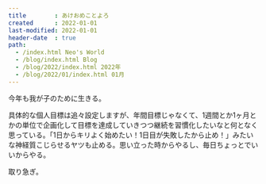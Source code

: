 ```yaml
---
title        : あけおめことよろ
created      : 2022-01-01
last-modified: 2022-01-01
header-date  : true
path:
  - /index.html Neo's World
  - /blog/index.html Blog
  - /blog/2022/index.html 2022年
  - /blog/2022/01/index.html 01月
---
```


今年も我が子のために生きる。

具体的な個人目標は追々設定しますが、年間目標じゃなくて、1週間とか1ヶ月とかの単位で企画化して目標を達成していきつつ継続を習慣化したいなと何となく思っている。「1日からキリよく始めたい！1日目が失敗したから止め！」みたいな神経質こじらせるヤツも止める。思い立った時からやるし、毎日ちょっとでいいからやる。

取り急ぎ。

